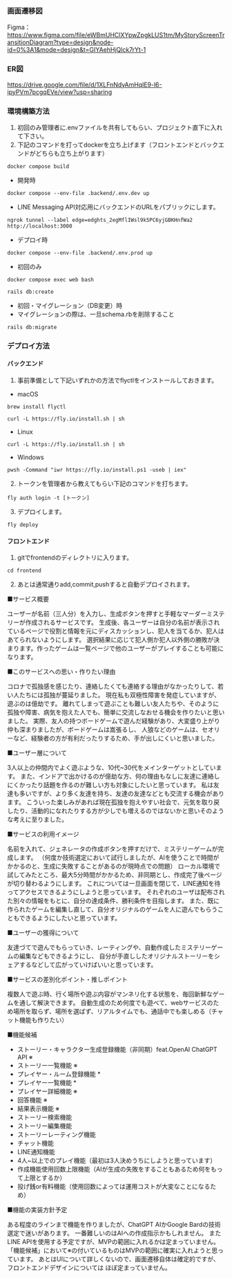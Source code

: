 ### 画面遷移図
Figma：https://www.figma.com/file/eWBmUHClXYpwZpgkLUS1tm/MyStoryScreenTransitionDiagram?type=design&node-id=0%3A1&mode=design&t=GIYAehHjQlck7rYt-1

### ER図
https://drive.google.com/file/d/1XLFnNdyAmHqlE9-l6-ipyPVm7pcgqEVe/view?usp=sharing

### 環境構築方法

1. 初回のみ管理者に.envファイルを共有してもらい、プロジェクト直下に入れて下さい。
2. 下記のコマンドを打ってdockerを立ち上げます（フロントエンドとバックエンドがどちらも立ち上がります）
```
docker compose build
```


- 開発時
```
docker compose --env-file .backend/.env.dev up
```
- LINE Messaging API対応用にバックエンドのURLをパブリックにします。
```
ngrok tunnel --label edge=edghts_2egMflIWsl9k5PC6yjGBKHnfWa2 http://localhost:3000
```


- デプロイ時
```
docker compose --env-file .backend/.env.prod up
```


- 初回のみ
```
docker compose exec web bash
```
```
rails db:create
```
- 初回・マイグレーション（DB変更）時
- マイグレーションの際は、一旦schema.rbを削除すること
```
rails db:migrate
```


### デプロイ方法
#### バックエンド
1. 事前準備として下記いずれかの方法でflyctlをインストールしておきます。
- macOS
```
brew install flyctl
```
```
curl -L https://fly.io/install.sh | sh
```
- Linux
```
curl -L https://fly.io/install.sh | sh
```
- Windows
```
pwsh -Command "iwr https://fly.io/install.ps1 -useb | iex"
```


2. トークンを管理者から教えてもらい下記のコマンドを打ちます。
```
fly auth login -t [トークン]
```
3. デプロイします。
 ```
fly deploy
 ```
#### フロントエンド

1. gitでfrontendのディレクトリに入ります。
```
cd frontend
```
2. あとは通常通りadd,commit,pushすると自動デプロイされます。


■サービス概要

ユーザーが名前（三人分）を入力し、生成ボタンを押すと手軽なマーダーミステリーが作成されるサービスです。
生成後、各ユーザーは自分の名前が表示されているページで役割と情報を元にディスカッションし、犯人を当てるか、犯人はあてられないようにします。
選択結果に応じて犯人側か犯人以外側の勝敗が決まります。作ったゲームは一覧ページで他のユーザーがプレイすることも可能になります。

■このサービスへの思い・作りたい理由

コロナで孤独感を感じたり、連絡したくても連絡する理由がなかったりして、若い人たちには孤独が蔓延りました。
現在私も双極性障害を発症していますが、遊ぶのは億劫です。
離れてしまって遊ぶことも難しい友人たちや、そのように孤独や障害、病気を抱えた人でも、簡単に交流しなおせる機会を作りたいと思いました。
実際、友人の持つボードゲームで遊んだ経験があり、大変盛り上がり仲も深まりましたが、ボードゲームは嵩張るし、
人狼などのゲームは、セオリーなど、経験者の方が有利だったりするため、手が出しにくいと思いました。

■ユーザー層について

3人以上の仲間内でよく遊ぶような、10代~30代をメインターゲットとしています。
また、インドアで出かけるのが億劫な方、何の理由もなしに友達に連絡しにくかったり話題を作るのが難しい方も対象にしたいと思っています。
私は友達も多いですが、より多く友達を持ち、友達の友達などとも交流する機会があります。
こういった楽しみがあれば現在孤独を抱えやすい社会で、元気を取り戻したり、活動的になれたりする方が少しでも増えるのではないかと思いそのような考えに至りました。

■サービスの利用イメージ

名前を入れて、ジェネレータの作成ボタンを押すだけで、ミステリーゲームが完成します。
（何度か技術選定において試行しましたが、AIを使うことで時間がかかるのと、生成に失敗することがあるのが現時点での問題）
ローカル環境で試してみたところ、最大5分時間がかかるため、非同期とし、作成完了後ページが切り替わるようにします。
これについては一旦画面を閉じて、LINE通知を待ってアクセスできるようにしようと思っています。
それぞれのユーザは配布された別々の情報をもとに、自分の達成条件、勝利条件を目指します。
また、既に作られたゲームを編集し直して、自分オリジナルのゲームを人に遊んでもらうこともできるようにしたいと思っています。

■ユーザーの獲得について

友達づてで遊んでもらっていき、レーティングや、自動作成したミステリーゲームの編集などもできるようにし、
自分が手直ししたオリジナルストーリーをシェアするなどして広がっていけばいいと思っています。

■サービスの差別化ポイント・推しポイント

複数人で遊ぶ時、行く場所や遊ぶ内容がマンネリ化する状態を、毎回新鮮なゲームを通して解決できます。
自動生成のため何度でも遊べて、webサービスのため場所を取らず、場所を選ばず、リアルタイムでも、通話中でも楽しめる（チャット機能も作りたい）

■機能候補

* ストーリー・キャラクター生成登録機能（非同期）feat.OpenAI ChatGPT API ※
* ストーリー一覧機能 ※
* プレイヤー・ルーム登録機能 *
* プレイヤー一覧機能 *
* プレイヤー詳細機能 ※
* 回答機能 ※
* 結果表示機能 ※
* ストーリー検索機能
* ストーリー編集機能
* ストーリーレーティング機能
* チャット機能
* LINE通知機能
* 4人~以上でのプレイ機能（最初は3人決めうちにしようと思っています）
* 作成機能使用回数上限機能（AIが生成の失敗をすることもあるため何をもって上限とするか）
* 投げ銭or有料機能（使用回数によっては運用コストが大変なことになるため）

■機能の実装方針予定

ある程度のラインまで機能を作りましたが、ChatGPT AIかGoogle Bardの技術選定で迷いがあります。
一番難しいのはAIへの作成指示かもしれません。
またLINE APIを使用する予定ですが、MVPの範囲に入れるかは定まっていません。
「機能候補」において※の付いているものはMVPの範囲に確実に入れようと思っています。
あとはUIについて詳しくないので、画面遷移自体は確定的ですが、フロントエンドデザインについては
ほぼ定まっていません。
